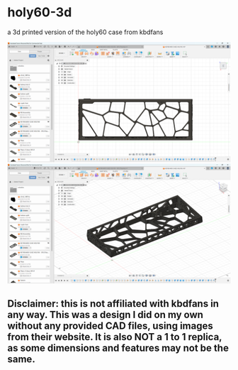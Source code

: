 # holy60-3d
a 3d printed version of the holy60 case from kbdfans

![alt text](https://github.com/astarryknight/holy60-3d/blob/main/holy60-3d_top.png?raw=true)
![alt text](https://github.com/astarryknight/holy60-3d/blob/main/holy60-3d_iso.png?raw=true)

## Disclaimer: this is not affiliated with kbdfans in any way. This was a design I did on my own without any provided CAD files, using images from their website. It is also NOT a 1 to 1 replica, as some dimensions and features may not be the same.
